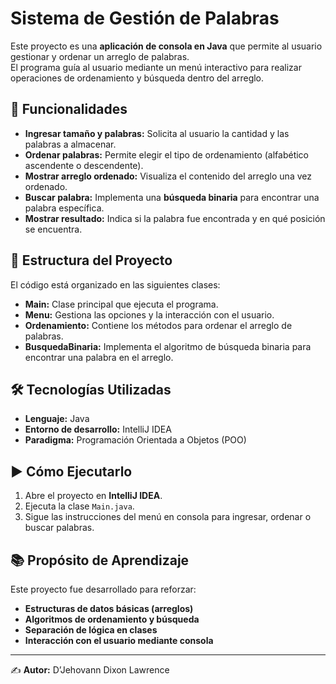 # Sistema de Gestión de Palabras

Este proyecto es una **aplicación de consola en Java** que permite al usuario gestionar y ordenar un arreglo de palabras.  
El programa guía al usuario mediante un menú interactivo para realizar operaciones de ordenamiento y búsqueda dentro del arreglo.

## 📌 Funcionalidades
- **Ingresar tamaño y palabras:** Solicita al usuario la cantidad y las palabras a almacenar.  
- **Ordenar palabras:** Permite elegir el tipo de ordenamiento (alfabético ascendente o descendente).  
- **Mostrar arreglo ordenado:** Visualiza el contenido del arreglo una vez ordenado.  
- **Buscar palabra:** Implementa una **búsqueda binaria** para encontrar una palabra específica.  
- **Mostrar resultado:** Indica si la palabra fue encontrada y en qué posición se encuentra.  

## 🧩 Estructura del Proyecto
El código está organizado en las siguientes clases:
- **Main:** Clase principal que ejecuta el programa.  
- **Menu:** Gestiona las opciones y la interacción con el usuario.  
- **Ordenamiento:** Contiene los métodos para ordenar el arreglo de palabras.  
- **BusquedaBinaria:** Implementa el algoritmo de búsqueda binaria para encontrar una palabra en el arreglo.  

## 🛠️ Tecnologías Utilizadas
- **Lenguaje:** Java  
- **Entorno de desarrollo:** IntelliJ IDEA  
- **Paradigma:** Programación Orientada a Objetos (POO)  

## ▶️ Cómo Ejecutarlo
1. Abre el proyecto en **IntelliJ IDEA**.  
2. Ejecuta la clase `Main.java`.  
3. Sigue las instrucciones del menú en consola para ingresar, ordenar o buscar palabras.  

## 📚 Propósito de Aprendizaje
Este proyecto fue desarrollado para reforzar:
- **Estructuras de datos básicas (arreglos)**  
- **Algoritmos de ordenamiento y búsqueda**  
- **Separación de lógica en clases**  
- **Interacción con el usuario mediante consola**  

---

✍️ **Autor:** D’Jehovann Dixon Lawrence  

